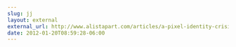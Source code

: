```yaml
---
slug: jj
layout: external
external_url: http://www.alistapart.com/articles/a-pixel-identity-crisis
date: 2012-01-20T08:59:28-06:00
---
```

